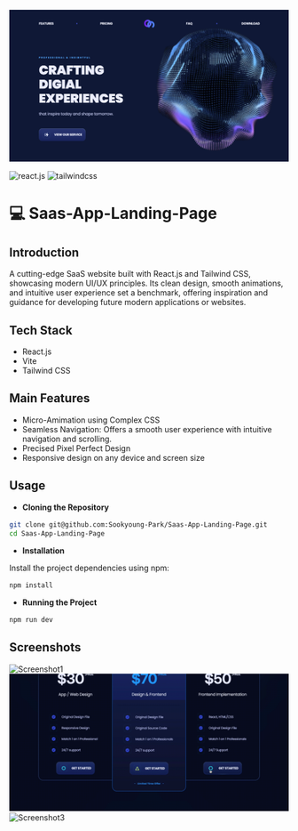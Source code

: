 ![LandingPage](https://github.com/Sookyoung-Park/Saas-App-Landing-Page/blob/main/saas-app-landing-page/public/images/moneyshot.png?raw=true)

<div>
    <img src="https://img.shields.io/badge/-React_JS-black?style=for-the-badge&logoColor=white&logo=react&color=000000" alt="react.js" />
    <img src="https://img.shields.io/badge/-Tailwind_CSS-black?style=for-the-badge&logoColor=white&logo=tailwindcss&color=fafafa" alt="tailwindcss" />
    
</div>


# 💻 Saas-App-Landing-Page 

## **Introduction**

A cutting-edge SaaS website built with React.js and Tailwind CSS, showcasing modern UI/UX principles. Its clean design, smooth animations, and intuitive user experience set a benchmark, offering inspiration and guidance for developing future modern applications or websites.
<!-- <a href="https://applefrontend.io">Please check the deployed website here!</a> -->

## **Tech Stack**

- React.js
- Vite
- Tailwind CSS


## **Main Features**
- Micro-Amimation using Complex CSS 
- Seamless Navigation: Offers a smooth user experience with intuitive navigation and scrolling.
-  Precised Pixel Perfect Design
- Responsive design on any device and screen size


## **Usage**
- **Cloning the Repository**

```bash
git clone git@github.com:Sookyoung-Park/Saas-App-Landing-Page.git
cd Saas-App-Landing-Page
```

- **Installation**

Install the project dependencies using npm:

```bash
npm install
```

- **Running the Project**

```bash
npm run dev
```


## **Screenshots**
![Screenshot1](https://github.com/Sookyoung-Park/Saas-App-Landing-Page/blob/main/saas-app-landing-page/public/images/micro-animation-1.gif?raw=true)
![Screenshot2](https://github.com/Sookyoung-Park/Saas-App-Landing-Page/blob/main/saas-app-landing-page/public/images/micro-animation-2.gif?raw=true)
![Screenshot3](https://github.com/Sookyoung-Park/Saas-App-Landing-Page/blob/main/saas-app-landing-page/public/images/micro-animation-3.gif?raw=true)